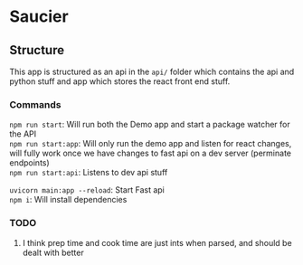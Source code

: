 # Saucier

## Structure
This app is structured as an api in the `api/` folder which contains the api and python stuff and app which stores the react front end stuff.

### Commands
`npm run start`: Will run both the Demo app and start a package watcher for the API  
`npm run start:app`: Will only run the demo app and listen for react changes, will fully work once we have changes to fast api on a dev server (perminate endpoints)  
`npm run start:api`: Listens to dev api stuff

`uvicorn main:app --reload`: Start Fast api  
`npm i`: Will install dependencies  


### TODO
1. I think prep time and cook time are just ints when parsed, and should be dealt with better